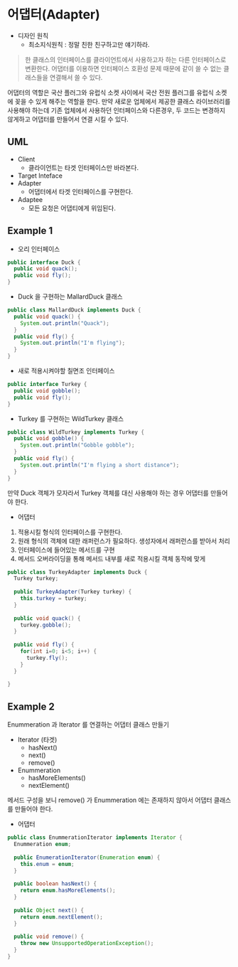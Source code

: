 # 어댑터(Adapter)

- 디자인 원칙
  - 최소지식원칙 : 정말 친한 친구하고만 얘기하라.

> 한 클래스의 인터페이스를 클라이언트에서 사용하고자 하는 다른 인터페이스로 변환한다. 어댑터를 이용하면 인터페이스 호환성 문제 때문에 같이 쓸 수 없는 클래스들을 연결해서 쓸 수 있다.

어댑터의 역할은 국산 플러그와 유럽식 소켓 사이에서 국산 전원 플러그를 유럽식 소켓에 꽂을 수 있게 해주는 역할을 한다. 만약 새로운 업체에서 제공한 클래스 라이브러리를 사용해야 하는데 기존 업체에서 사용하던 인터페이스와 다른경우, 두 코드는 변경하지 않게하고 어댑터를 만들어서 연결 시킬 수 있다.

## UML

- Client
   - 클라이언트는 타겟 인터페이스만 바라본다.
- Target Inteface
- Adapter
   - 어댑터에서 타겟 인터페이스를 구현한다.
- Adaptee
  - 모든 요청은 어댑티에게 위임된다.
  
## Example 1

- 오리 인터페이스

```java
public interface Duck {
  public void quack();
  public void fly();
}
```

- Duck 을 구현하는 MallardDuck 클래스

```java
public class MallardDuck implements Duck {
  public void quack() {
    System.out.println("Quack");
  }
  public void fly() {
    System.out.println("I'm flying");
  }
}
```

- 새로 적용시켜야할 칠면조 인터페이스

```java
public interface Turkey {
  public void gobble();
  public void fly();
}
```

- Turkey 를 구현하는 WildTurkey 클래스

```java
public class WildTurkey implements Turkey {
  public void gobble() {
    System.out.println("Gobble gobble");
  }
  public void fly() {
    System.out.println("I'm flying a short distance");
  }
}
```

만약 Duck 객체가 모자라서 Turkey 객체를 대신 사용해야 하는 경우 어댑터를 만들어야 한다.

- 어댑터

1. 적용시킬 형식의 인터페이스를 구현한다.
2. 원래 형식의 객체에 대한 래퍼런스가 필요하다. 생성자에서 래퍼런스를 받아서 처리
3. 인터페이스에 들어있는 메서드를 구현
5. 메서드 오버라이딩을 통해 메서드 내부를 새로 적용시킬 객체 동작에 맞게 

```java
public class TurkeyAdapter implements Duck {
  Turkey turkey;
  
  public TurkeyAdapter(Turkey turkey) {
    this.turkey = turkey;
  }
  
  public void quack() {
    turkey.gobble();
  }
  
  public void fly() {
    for(int i=0; i<5; i++) {
      turkey.fly();
    }
  }
  
}
```

## Example 2

Enummeration 과 Iterator 를 연결하는 어댑터 클래스 만들기

- Iterator (타겟)
  - hasNext()
  - next()
  - remove()
- Enummeration
  - hasMoreElements()
  - nextElement()

메서드 구성을 보니 remove() 가 Enummeration 에는 존재하지 않아서 어댑터 클래스를 만들어야 한다.

- 어댑터

```java
public class EnummerationIterator implements Iterator {
  Enummeration enum;
  
  public EnumerationIterator(Enumeration enum) {
    this.enum = enum;
  }
  
  public boolean hasNext() {
    return enum.hasMoreElements();
  }
  
  public Object next() {
    return enum.nextElement();
  }
  
  public void remove() {
    throw new UnsupportedOperationException();
  }
}
```
